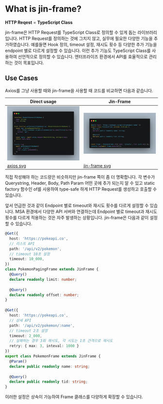 # What is jin-frame?

**HTTP Reqest** = **TypeScript Class**

jin-frame은 HTTP Request를 TypeScript Class로 정의할 수 있게 돕는 라이브러리입니다. HTTP Request를 정의하는 것에 그치지 않고, 실무에 필요한 다양한 기능을 추가하였습니다. 예를들면 Hook 정의, timeout 설정, 재시도 횟수 등 다양한 추가 기능을 endpoint 별로 다르게 설정할 수 있습니다. 이런 추가 기능도 TypeScript Class를 사용하여 선언적으로 정의할 수 있습니다. 엔터프라이즈 환경에서 API를 효율적으로 관리하는 것이 목표입니다.

## Use Cases

Axios를 그냥 사용할 때와 jin-frame을 사용할 때 코드를 비교하면 다음과 같습니다.

| Direct usage                        | Jin-Frame                                  |
| ----------------------------------- | ------------------------------------------ |
| ![axios](assets/axios-usage.png)    | ![jin-frame](assets/jinframe-usage.png)    |
| [axios svg](assets/axios-usage.svg) | [jin-frame svg](assets/jinframe-usage.svg) |

직접 작성해야 하는 코드량은 비슷하지만 jin-frame 쪽이 좀 더 명확합니다. 각 변수가 Querystring, Header, Body, Path Param 어떤 곳에 추가 되는지 알 수 있고 static factory 함수인 of를 사용하여 type-safe 하게 HTTP Request를 생성하고 호출할 수 있습니다.

앞서 언급한 것과 같이 Endpoint 별로 timeout와 재시도 횟수를 다르게 설정할 수 있습니다. MSA 환경에서 다양한 API 서버와 연결하는데 Endpoint 별로 timeout과 재시도 횟수를 다르게 적용하는 것은 자주 발생하는 상황입니다. jin-frame은 다음과 같이 설정할 수 있습니다.

```ts
@Get({ 
  host: 'https://pokeapi.co',
  // 리스트 API
  path: '/api/v2/pokemon',
  // timeout 10초 설정
  timeout: 10_000,
})
class PokemonPagingFrame extends JinFrame {
  @Query()
  declare readonly limit: number;

  @Query()
  declare readonly offset: number;
}

@Get({ 
  host: 'https://pokeapi.co',
  // 상세 API
  path: '/api/v2/pokemon/:name',
  // timeout 2초 설정
  timeout: 2_000,
  // 실패하는 경우 3회 재시도, 각 시도는 1초 간격으로 재시도
  retry: { max: 3, inteval: 1000 }
})
export class PokemonFrame extends JinFrame {
  @Param()
  declare public readonly name: string;

  @Query()
  declare public readonly tid: string;
}
```

이러한 설정은 상속이 가능하여 Frame 클래스를 다양하게 확장할 수 있습니다.
